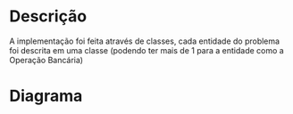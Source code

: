 # Descrição

A implementação foi feita através de classes, cada entidade do problema foi descrita em uma classe \(podendo ter mais de 1 para a entidade como a Operação Bancária\)

# Diagrama





